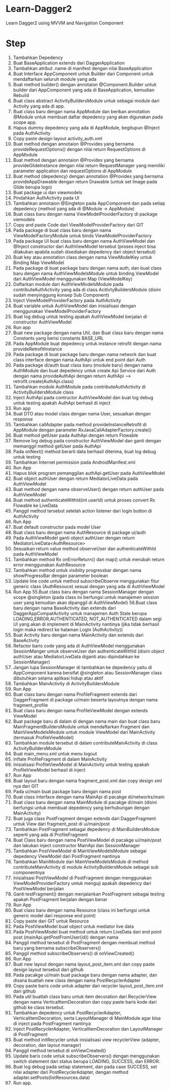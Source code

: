 # Learn-Dagger2
Learn Dagger2 using MVVM and Navigation Component

# Step
1. Tambahkan Depedency 
2. Buat BaseApplication extends dari DaggerApplication
3. Tambahkan atribut .name di manifest dengan nilai BaseApplication
4. Buat Interface AppComponent untuk Builder dari Component untuk mendaftarkan seluruh module yang ada
5. Buat method builder() dengan annotaion @Component.Builder untuk builder dari AppComponent yang ada di BaseApplication, kemudian Rebuild
6. Buat class abstract ActivityBuildersModule untuk sebagai module dari Activity yang ada di app.
7. Buat class baru dengan nama AppModule dan berikan annotation @Module untuk membuat daftar depedency yang akan digunakan pada scope app.
8. Hapus dummy depedency yang ada di AppModule, begitupun @Inject pada AuthActivity
9. Copy paste design layout activity_auth.xml
10. Buat method dengan annotaion @Provides yang bernama provideRequestOptions() dengan nilai return RequestOptions di AppModule
11. Buat method dengan annotaion @Provides yang bernama provideGlideInstance dengan nilai return RequestManager yang memiliki parameter application dan requestOptions di AppModule
12. Buat method (depedency) dengan annotation @Provides yang bernama provideAppDrawable dengan return Drawable (untuk set Image pada Glide berupa logo)
13. Buat package ui dan viewmodels
14. Pindahkan AuthActivity pada UI
15. Tambahkan annotaion @Singleton pada AppComponent dan pada setiap depedency (method yang ada di @Module -> AppModule)
16. Buat class baru dengan nama ViewModelProviderFactory di package viemodels
17. Copy and paste Code dari ViewModelProviderFactory dari GIT
18. Pada package di buat class baru dengan nama ViewModelFactoryModule untuk binds ViewModelProviderFactory
19. Pada package UI buat class baru dengan nama AuthViewModel dan @Inject constructor dari AuthViewModel tersebut (proses inject bisa dilakukan apabila sudah disediakan depedency dari object tersebut)
20. Buat key atau annotation class dengan nama ViewModelKey untuk Binding Map ViewModel
21. Pada package di buat package baru dengan nama auth, dan buat class baru dengan nama AuthViewModelsModule untuk binding ViewModel dari AuthViewModel menggunakan Map (ViewModelKey)
22. Daftarkan module dari AuthViewModelsModule pada contributeAuthActivity yang ada di class AcitivtyBuildersModule (disini sudah menyinggung konsep Sub Component) 
23. Inject ViewModelProviderFactory pada AuthActivity
24. Buat variable untuk AuthViewModel dan inisialisasi dengan menggunakan ViewModelProviderFactory
25. Buat log debug untuk testing apakah AuthViewModel berjalan di constructor AuthViewModel
26. Run app
27. Buat new package dengan nama Util, dan Buat class baru dengan nama Constants yang berisi constants BASE_URL
28. Pada AppModule buat depedency untuk instance retrofit dengan nama provideRetrofitInstance
29. Pada package di buat package baru dengan nama network dan buat class interface dengan nama AuthApi untuk end point dari Auth
30. Pada package di/auth buat class baru (module baru) dengan nama AuthModule dan buat depedency untuk create Api Service dari Auth dengan nama provideAuthApi dengan return AuthApi --> retrofit.create(AuthApi.class)
31. Tambahkan module AuthModule pada contributeAuthActivity di ActivityBuildersModule class
32. Inject AuthApi pada contructor AuthViewModel dan buat log debug untuk testing apakah AuthApi berhasil di inject
33. Run app
34. Buat DTO atau model class dengan nama User, sesuaikan dengan response
35. Tambahkan callAdapter pada method provideInstanceRetrofit di AppModule dengan parameter RxJavaCallAdapterFactory.create()
36. Buat method getUser pada AuthApi dengan return Flowable
37. Remove log debug pada constructor AuthViewModel dan ganti dengan memanggil method getUser pada AuthApi
38. Pada onNext() method berarti data berhasil diterima, buat log debug untuk testing
39. Tambahkan Internet permission pada AndroidManifest.xml
40. Run App
41. Hapus blok program pemanggilan authApi.getUser pada AuthViewModel
42. Buat object authUser dengan return MediatorLiveData<User> pada AuthViewModel
43. Buat method dengan nama observeUser() dengan return authUser pada AuthViewModel
44. Buat method authenticateWithId(int userId) untuk proses convert Rx Flowable ke LiveData
45. Panggil method tersebut setelah action listener dari login button di AuthActivity
46. Run App
47. Buat default constructor pada model User
48. Buat class baru dengan nama AuthResource<T> di package ui/auth
49. Pada AuthViewModel ganti object authUser dengan return MediatorLiveData<AuthResource<User>>
50. Sesuaikan return value method observeUser dan authenticateWithId pada AuthViewModel
51. Tambahkan method Rx onErrorReturn() dan map() untuk merubah return error menggunakan AuthResource<T>
52. Tambahkan method untuk visiblity progressbar dengan nama showProgressBar dengan parameter boolean
53. Update line code untuk method subscribeObserve menggunakan fitur generic class (AuthResouce) sesuai dengan yang ada di AuthViewModel
54. Run App
55.Buat class baru dengan nama SessionManager dengan scope @singleton (pada class ini berfungsi untuk manajemen session user yang kemudian akan dipanggil di AuthViewModel)
56.Buat class baru dengan nama BaseActivity dan extends dari DaggerAppCompatActivity untuk manajemen Auth State berupa LOADING,ERROR,AUTHENTICATED, NOT_AUTHENTICATED dalam segi UI yang akan di implement di MainActivity nantinya (jika tidak berhasil login maka redirect ke halaman Login (AuthActivity))
57. Buat Activity baru dengan nama MainActivity dan extends dari BaseActivity
58. Refactor baris code yang ada di AuthViewModel menggunakan SessionManger untuk observeUser dan authenticateWithId (disini object authUser atau MediatorLiveData diganti atau dipindahkan ke SessionManager)
59. Jangan lupa SessionManager di tambahkan ke depedency yaitu di AppComponent karena bersifat @singleton atau SessionManager class dibutuhkan selama aplikasi hidup atau aktif
60. Tambahkan MainActivity di ActivityBuildersModule
61. Run App
62. Buat class baru dengan nama ProfileFragment extends dari DaggerFragment di package ui/main beserta layoutnya dengan nama fragment_profile
63. Buat class baru dengan nama ProfileViewModel dengan extends ViewModel
64. Buat package baru di dalam di dengan nama main dan buat class baru MainFragmentBuildersModule untuk mendaftarkan Fragment dan MainViewModelsModule untuk module ViewModel dari MainActivity (termasuk ProfileViewModel)
65. Tambahkan module tersebut di dalam contributeMainActivity di class ActivityBuildersModule
66. Buat main_menu.xml untuk menu logout
67. Inflate ProfileFragment di dalam MainActivity
68. Inisialisasi ProfileViewModel di MainActivity untuk testing apakah ProfileViewModel berhasil di inject
69. Run App
70. Buat layout baru dengan nama fragment_post.xml dan copy design xml nya dari GIT
71. Pada ui/main buat package baru dengan nama post
72. Buat class interface dengan nama MainApi di pacakge di/networks/main
73. Buat class baru dengan nama MainModule di pacakge di/main (disini berfungsi untuk membuat depedency yang berhubungan dengan MainActivity)
74. Buat juga class PostFragment dengan extends dari DaggerFragment untuk View dari fragment_post di ui/main/post
75. Tambahkan PostFragment sebagai depedency di MainBuildersModule seperti yang ada di ProfileFragment
76. Buat Class baru dengan nama PostViewModel di pacakge ui/main/post dan lakukan inject constructor MainApi dan SessionManager
77. Tambahkan PostViewModel di MainViewModelsModule sebagai depedency ViewModel dari PostFragment nantinya
78. Tambahkan MainModule dan MainViewModelsModule di method contributeMainActivity di module ActivityBuildersModule sebagai sub componentnya
79. Inisialisasi PostViewModel di PostFragment dengan menggunakan ViewModelProviderFactory untuk menguji apakah depedency dari PostViewModel berjalan
80. Ganti testFragment() dengan menjalankan PostFragment sebagai testing apakah PostFragment berjalan dengan benar
81. Run App
82. Buat class baru dengan nama Resource<T> (class ini berfungsi untuk generic model dari response end point)
83. Copy paste dari GIT untuk Resource<T>
84. Pada PostViewModel buat object untuk mediator live data
85. Pada PostViewModel buat method untuk return LiveData dari end point post (mainApi.getPostFromUser(id)) dengan nama
86. Panggil method tersebut di PostFragment dengan membuat method baru yang bernama subscribeObservers()
87. Panggil method subscribeObservers() di onViewCreated()
88. Run App
89. Buat new layout dengan nama layout_post_item.xml dan copy paste design layout tersebut dari github
90. Pada pacakge ui/main buat package baru dengan nama adapter, dan disana buatlah new class dengan nama PostRecyclerAdapter
91. Copy paste baris code untuk adapter dari recycler layout_post_item.xml dari github
92. Pada util buatlah class baru untuk item decoration dari RecyclerView dengan nama VerticalItemDecoration dan copy paste baris kode dari github ke class tersebut.
93. Tambahkan depedency untuk PostRecyclerAdapter, VerticalItemDecoration, serta LayoutManager di MainModule agar bisa di inject pada PostFragment nantinya
94. Inject PostRecyclerAdapter, VerticalItemDecoration dan LayoutManager di PostFragment
95. Buat method initRecycler untuk inisialisasi view recyclerView (adapter, decoration, dan layout manager)
96. Panggil method tersebut di onViewCreated()
97. Update baris code untuk subscribeObservers() dengan menggunakan switch statement dari status berupa LOADING, SUCCESS, dan ERROR.
98. Buat log debug pada setiap statement, dan pada case SUCCESS, set nilai adapter dari PostRecyclerAdapter, dengan method adapter.setPosts(listResources.data)
99. Run app.
